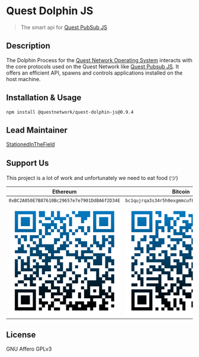 # Quest Dolphin JS
> The smart api for [Quest PubSub JS](https://github.com/QuestNetwork/quest-pubsub-js)

## Description

The Dolphin Process for the [Quest Network Operating System](https://github.com/QuestNetwork/quest-os-js) interacts with the core protocols used on the Quest Network like [Quest Pubsub JS](https://github.com/QuestNetwork/quest-dolphin-js). It offers an efficient API, spawns and controls applications installed on the host machine.

## Installation & Usage
```
npm install @questnetwork/quest-dolphin-js@0.9.4
```

## Lead Maintainer

[StationedInTheField](https://github.com/StationedInTheField)

## Support Us
This project is a lot of work and unfortunately we need to eat food (ツ)

| Ethereum| Bitcoin |
|---|---|
| `0xBC2A050E7B87610Bc29657e7e7901DdBA6f2D34E` | `bc1qujrqa3s34r5h0exgmmcuf8ejhyydm8wwja4fmq`   |
|  <img src="doc/images/eth-qr.png" >   | <img src="doc/images/btc-qr.png" > |

## License

GNU Affero GPLv3
